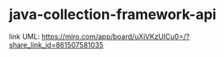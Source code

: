 # java-collection-framework-api

link UML: https://miro.com/app/board/uXjVKzUICu0=/?share_link_id=861507581035
